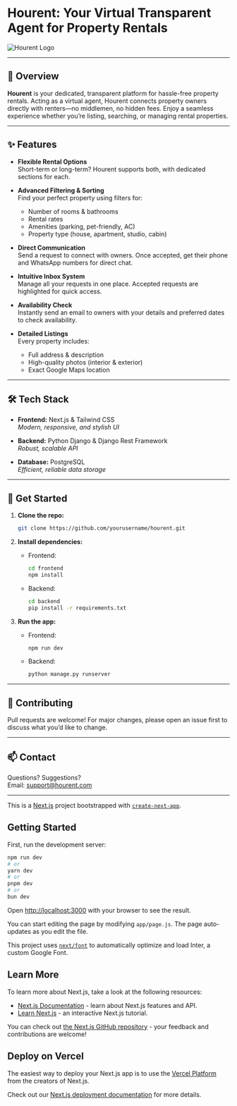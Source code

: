 # Hourent: Your Virtual Transparent Agent for Property Rentals

![Hourent Logo](https://img.icons8.com/ios-filled/100/000000/home.png)

---

## 📌 Overview

**Hourent** is your dedicated, transparent platform for hassle-free property rentals. Acting as a virtual agent, Hourent connects property owners directly with renters—no middlemen, no hidden fees. Enjoy a seamless experience whether you’re listing, searching, or managing rental properties.

---

## ✨ Features

- **Flexible Rental Options**  
    Short-term or long-term? Hourent supports both, with dedicated sections for each.

- **Advanced Filtering & Sorting**  
    Find your perfect property using filters for:
    - Number of rooms & bathrooms
    - Rental rates
    - Amenities (parking, pet-friendly, AC)
    - Property type (house, apartment, studio, cabin)

- **Direct Communication**  
    Send a request to connect with owners. Once accepted, get their phone and WhatsApp numbers for direct chat.

- **Intuitive Inbox System**  
    Manage all your requests in one place. Accepted requests are highlighted for quick access.

- **Availability Check**  
    Instantly send an email to owners with your details and preferred dates to check availability.

- **Detailed Listings**  
    Every property includes:
    - Full address & description
    - High-quality photos (interior & exterior)
    - Exact Google Maps location

---

## 🛠️ Tech Stack

- **Frontend:** Next.js & Tailwind CSS  
    _Modern, responsive, and stylish UI_

- **Backend:** Python Django & Django Rest Framework  
    _Robust, scalable API_

- **Database:** PostgreSQL  
    _Efficient, reliable data storage_

---

## 🚀 Get Started

1. **Clone the repo:**  
     ```bash
     git clone https://github.com/yourusername/hourent.git
     ```

2. **Install dependencies:**  
     - Frontend:  
         ```bash
         cd frontend
         npm install
         ```
     - Backend:  
         ```bash
         cd backend
         pip install -r requirements.txt
         ```

3. **Run the app:**  
     - Frontend:  
         ```bash
         npm run dev
         ```
     - Backend:  
         ```bash
         python manage.py runserver
         ```

---

## 🤝 Contributing

Pull requests are welcome! For major changes, please open an issue first to discuss what you’d like to change.

---

## 📫 Contact

Questions? Suggestions?  
Email: [support@hourent.com](mailto:support@hourent.com)

---

This is a [Next.js](https://nextjs.org/) project bootstrapped with [`create-next-app`](https://github.com/vercel/next.js/tree/canary/packages/create-next-app).

## Getting Started

First, run the development server:

```bash
npm run dev
# or
yarn dev
# or
pnpm dev
# or
bun dev
```

Open [http://localhost:3000](http://localhost:3000) with your browser to see the result.

You can start editing the page by modifying `app/page.js`. The page auto-updates as you edit the file.

This project uses [`next/font`](https://nextjs.org/docs/basic-features/font-optimization) to automatically optimize and load Inter, a custom Google Font.

## Learn More

To learn more about Next.js, take a look at the following resources:

- [Next.js Documentation](https://nextjs.org/docs) - learn about Next.js features and API.
- [Learn Next.js](https://nextjs.org/learn) - an interactive Next.js tutorial.

You can check out [the Next.js GitHub repository](https://github.com/vercel/next.js/) - your feedback and contributions are welcome!

## Deploy on Vercel

The easiest way to deploy your Next.js app is to use the [Vercel Platform](https://vercel.com/new?utm_medium=default-template&filter=next.js&utm_source=create-next-app&utm_campaign=create-next-app-readme) from the creators of Next.js.

Check out our [Next.js deployment documentation](https://nextjs.org/docs/deployment) for more details.
